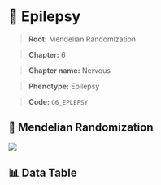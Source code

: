 # 🧪 Epilepsy

> **Root:** Mendelian Randomization

> **Chapter:** 6  

> **Chapter name:** Nervous

> **Phenotype:** Epilepsy  

> **Code:** `G6_EPLEPSY`

## 🧬 Mendelian Randomization  

<img src="/MR/Figures/Forward/G6_EPLEPSY.png"/>

## 📊 Data Table

<CsvTableMRF src="/MR_Data/Forward/G6_EPLEPSY.csv"/>
